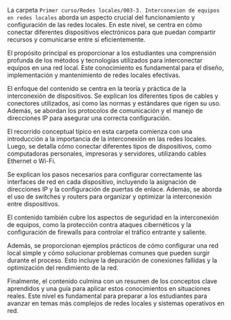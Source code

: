 La carpeta `Primer curso/Redes locales/003-3. Interconexion de equipos en redes locales` aborda un aspecto crucial del funcionamiento y configuración de las redes locales. En este nivel, se centra en cómo conectar diferentes dispositivos electrónicos para que puedan compartir recursos y comunicarse entre sí eficientemente.

El propósito principal es proporcionar a los estudiantes una comprensión profunda de los métodos y tecnologías utilizados para interconectar equipos en una red local. Este conocimiento es fundamental para el diseño, implementación y mantenimiento de redes locales efectivas.

El enfoque del contenido se centra en la teoría y práctica de la interconexión de dispositivos. Se explican los diferentes tipos de cables y conectores utilizados, así como las normas y estándares que rigen su uso. Además, se abordan los protocolos de comunicación y el manejo de direcciones IP para asegurar una correcta configuración.

El recorrido conceptual típico en esta carpeta comienza con una introducción a la importancia de la interconexión en las redes locales. Luego, se detalla cómo conectar diferentes tipos de dispositivos, como computadoras personales, impresoras y servidores, utilizando cables Ethernet o Wi-Fi.

Se explican los pasos necesarios para configurar correctamente las interfaces de red en cada dispositivo, incluyendo la asignación de direcciones IP y la configuración de puertas de enlace. Además, se aborda el uso de switches y routers para organizar y optimizar la interconexión entre dispositivos.

El contenido también cubre los aspectos de seguridad en la interconexión de equipos, como la protección contra ataques cibernéticos y la configuración de firewalls para controlar el tráfico entrante y saliente.

Además, se proporcionan ejemplos prácticos de cómo configurar una red local simple y cómo solucionar problemas comunes que pueden surgir durante el proceso. Esto incluye la depuración de conexiones fallidas y la optimización del rendimiento de la red.

Finalmente, el contenido culmina con un resumen de los conceptos clave aprendidos y una guía para aplicar estos conocimientos en situaciones reales. Este nivel es fundamental para preparar a los estudiantes para avanzar en temas más complejos de redes locales y sistemas operativos en red.
